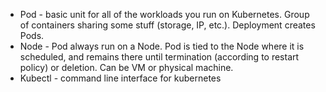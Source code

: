  - Pod - basic unit for all of the workloads you run on Kubernetes. Group of containers sharing some stuff (storage, IP, etc.). Deployment creates Pods.
 - Node - Pod always run on a Node. Pod is tied to the Node where it is scheduled, and remains there until termination (according to restart policy) or deletion. Can be VM or physical machine.
 - Kubectl - command line interface for kubernetes